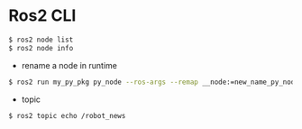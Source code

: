 # Ros2 CLI

```bash
$ ros2 node list
$ ros2 node info

```

- rename a node in runtime
```bash
$ ros2 run my_py_pkg py_node --ros-args --remap __node:=new_name_py_node
```

- topic

```bash
$ ros2 topic echo /robot_news
```
